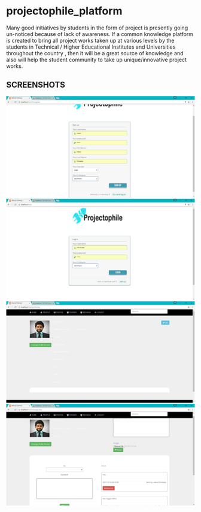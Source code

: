 # projectophile_platform
Many good initiatives by students in the form of project is presently going   un-noticed because of lack of awareness. If a common knowledge platform  is created to bring all project works taken up at various levels by the students in Technical  / Higher Educational Institutes and Universities throughout the country , then it will be a great source of knowledge and also will help the student community to take up unique/innovative project works.

## SCREENSHOTS

![Screenshot](register.JPG)
![Screenshot](Capture.JPG)
![Screenshot](profile.JPG)
![Screenshot](message.JPG)
